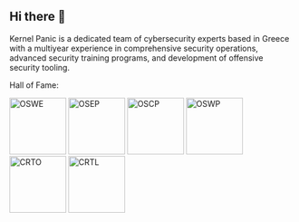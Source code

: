 ## Hi there 👋

Kernel Panic is a dedicated team of cybersecurity experts based in Greece with a multiyear experience in comprehensive security operations, advanced security training programs, and development of offensive security tooling.


Hall of Fame:

<img src="/Pictures/oswe-logo.png" alt="OSWE" width="100" height="100" />
<img src="/Pictures/osep-logo.png" alt="OSEP" width="100" height="100" />
<img src="/Pictures/oscp-logo.png" alt="OSCP" width="100" height="100" />
<img src="/Pictures/oswp-logo.png" alt="OSWP" width="100" height="100" />
<img src="/Pictures/crto-logo.png" alt="CRTO" width="100" height="100" />
<img src="/Pictures/crtl-logo.png" alt="CRTL" width="100" height="100" /><br /><br />

